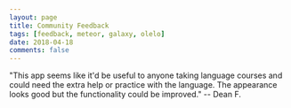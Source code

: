 ```yaml
---
layout: page
title: Community Feedback
tags: [feedback, meteor, galaxy, olelo]
date: 2018-04-18
comments: false
---
```

    
"This app seems like it'd be useful to anyone taking language courses and could need the extra help or practice with the language. The appearance looks good but the functionality could be improved." -- Dean F.
